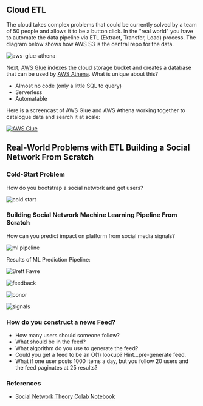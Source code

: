 ## Cloud ETL

The cloud takes complex problems that could be currently solved by a team of 50 people and allows it to be a button click.  In the "real world" you have to automate the data pipeline via ETL (Extract, Transfer, Load) process.  The diagram below shows how  AWS S3 is the central repo for the data.  

![aws-glue-athena](https://user-images.githubusercontent.com/58792/75614653-067e5f80-5b09-11ea-88a4-dfa94aaa4249.jpeg)

Next, [AWS Glue](https://aws.amazon.com/glue/) indexes the cloud storage bucket and creates a database that can be used by [AWS Athena](https://aws.amazon.com/athena/).  What is unique about this? 

* Almost no code (only a little SQL to query)
* Serverless
* Automatable

Here is a screencast of AWS Glue and AWS Athena working together to catalogue data and search it at scale:

[![AWS Glue](https://img.youtube.com/vi/vqubkjfvx0Q/0.jpg)](https://www.youtube.com/watch?v=vqubkjfvx0Q)

## Real-World Problems with ETL Building a Social Network From Scratch

### Cold-Start Problem

How do you bootstrap a social network and get users?

![cold start](https://user-images.githubusercontent.com/58792/61975603-8e224f80-afb7-11e9-9c4f-c06b89a5b6eb.png)

### Building Social Network Machine Learning Pipeline From Scratch

How can you predict impact on platform from social media signals?

![ml pipeline](https://user-images.githubusercontent.com/58792/61977859-941b2f00-afbd-11e9-99a3-dd915bbe3f69.png)

Results of ML Prediction Pipeline:

![Brett Favre](https://user-images.githubusercontent.com/58792/61978210-aba6e780-afbe-11e9-9923-e09c82452639.png)

![feedback](https://user-images.githubusercontent.com/58792/61978208-a9448d80-afbe-11e9-9768-f1af2c0ab5be.png)

![conor](https://user-images.githubusercontent.com/58792/61978214-ad70ab00-afbe-11e9-943d-aa635a32fc5b.png)

![signals](https://user-images.githubusercontent.com/58792/61978207-a9448d80-afbe-11e9-8683-4903ed1080c8.png)

### How do you construct a news Feed?

* How many users should someone follow?
* What should be in the feed?
* What algorithm do you use to generate the feed? 
* Could you get a feed to be an O(1) lookup? Hint...pre-generate feed.
* What if one user posts 1000 items a day, but you follow 20 users and the feed paginates at 25 results?

### References

* [Social Network Theory Colab Notebook](https://github.com/noahgift/cloud-data-analysis-at-scale/blob/master/social_network_theory.ipynb)